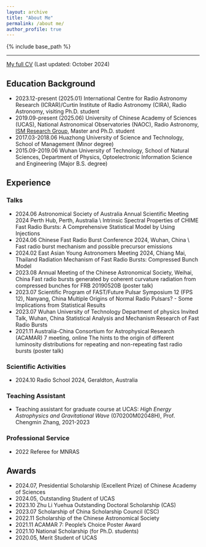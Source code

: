 ```yaml
---
layout: archive
title: "About Me"
permalink: /about me/
author_profile: true
---
```


{% include base_path %}

----

 [My full CV](../files/CV_cxh.pdf) (Last updated: October 2024)

## Education Background

- 2023.12-present (2025.01) International Centre for Radio Astronomy Research (ICRAR)/Curtin Institute of Radio Astronomy (CIRA), Radio Astronomy, visiting Ph.D. student
- 2019.09-present (2025.06) University of Chinese Academy of Sciences (UCAS), National Astronomical Observatories (NAOC), Radio Astronomy, [ISM Research Group](http://groups.bao.ac.cn/ism/english/), Master and Ph.D. student
- 2017.03-2018.06 Huazhong University of Science and Technology, School of Management (Minor degree)
- 2015.09-2019.06 Wuhan University of Technology, School of Natural Sciences, Department of Physics, Optoelectronic Information Science and Engineering (Major B.S. degree)



## Experience

### Talks

- 2024.06 Astronomical Society of Australia Annual Scientific Meeting 2024 Perth Hub, Perth, Australia \\
Intrinsic Spectral Properties of CHIME Fast Radio Bursts: A Comprehensive Statistical Model by Using Injections
- 2024.06 Chinese Fast Radio Burst Conference 2024, Wuhan, China \\
Fast radio burst mechanism and possible precursor emissions
- 2024.02 East Asian Young Astronomers Meeting 2024, Chiang Mai, Thailand
Radiation Mechanism of Fast Radio Bursts: Compressed Bunch Model
- 2023.08 Annual Meeting of the Chinese Astronomical Society, Weihai, China
Fast radio bursts generated by coherent curvature radiation from compressed bunches for FRB 20190520B (poster talk)
- 2023.07 Scientific Program of FAST/Future Pulsar Symposium 12 (FPS 12), Nanyang, China
Multiple Origins of Normal Radio Pulsars? - Some Implications from Statistical Results
- 2023.07 Wuhan University of Technology Department of physics Invited Talk, Wuhan, China
Statistical Analysis and Mechanism Research of Fast Radio Bursts
- 2021.11 Australia-China Consortium for Astrophysical Research (ACAMAR) 7 meeting, online
The hints to the origin of different luminosity distributions for repeating and non-repeating fast radio bursts (poster talk)

### Scientific Activities

- 2024.10 Radio School 2024, Geraldton, Australia

### Teaching Assistant

- Teaching assistant for graduate course at UCAS: *High Energy Astrophysics and Gravitational Wave* (070200M02048H), Prof. Chengmin Zhang, 2021-2023

### Professional Service

- 2022 Referee for MNRAS

## Awards

- 2024.07, Presidential Scholarship (Excellent Prize) of Chinese Academy of Sciences
- 2024.05, Outstanding Student of UCAS
- 2023.10 Zhu Li Yuehua Outstanding Doctoral Scholarship (CAS)
- 2023.07 Scholarship of China Scholarship Council (CSC)
- 2022.11 Scholarship of the Chinese Astronomical Society
- 2021.11 ACAMAR 7: People’s Choice Poster Award
- 2021.10 National Scholarship (for Ph.D. students)
- 2020.05, Merit Student of UCAS
